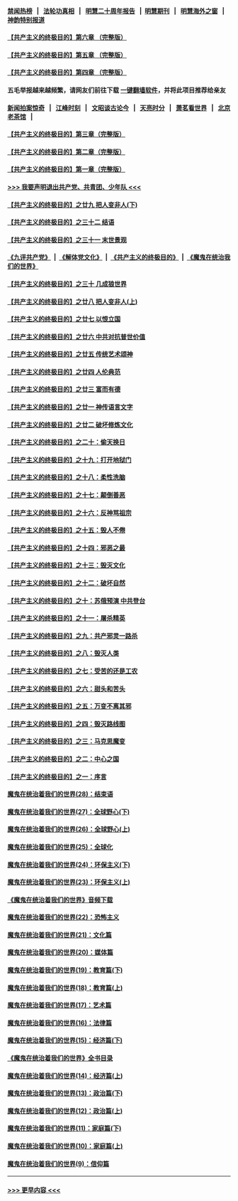 #### [禁闻热榜](热点新闻.md?=0)  &nbsp;&nbsp;|&nbsp;&nbsp; [法轮功真相](https://github.com/gfw-breaker/truth/blob/master/README.md?=0) &nbsp;&nbsp;|&nbsp;&nbsp; [明慧二十周年报告](https://github.com/gfw-breaker/mh-reports/blob/master/README.md?=0) &nbsp;&nbsp;|&nbsp;&nbsp;[明慧期刊](https://github.com/gfw-breaker/mh-qikan) &nbsp;&nbsp;|&nbsp;&nbsp; [明慧海外之窗](https://github.com/gfw-breaker/mh-news/blob/master/README.md?=0) &nbsp;&nbsp;|&nbsp;&nbsp; [神韵特别报道](https://github.com/gfw-breaker/mh-news/blob/master/shenyun.md?=0)
#### [【共产主义的终极目的】第六章 （完整版）](../pages/nsc422/n11428913.md?t=03111403) 
#### [【共产主义的终极目的】第五章 （完整版）](../pages/nsc422/n11428912.md?t=03111403) 
#### [【共产主义的终极目的】第四章 （完整版）](../pages/nsc422/n11428907.md?t=03111403) 
#### 五毛举报越来越频繁，请网友们前往下载 [一键翻墙软件](https://github.com/gfw-breaker/ssr-accounts)，并将此项目推荐给亲友
#### [新闻拍案惊奇](https://github.com/gfw-breaker/banned-news/blob/master/pages/link4.md) &nbsp;&nbsp;|&nbsp;&nbsp; [江峰时刻](https://github.com/gfw-breaker/banned-news/blob/master/pages/link4.md) &nbsp;&nbsp;|&nbsp;&nbsp; [文昭谈古论今](https://github.com/gfw-breaker/banned-news/blob/master/pages/link4.md) &nbsp;&nbsp;|&nbsp;&nbsp; [天亮时分](https://github.com/gfw-breaker/banned-news/blob/master/pages/link4.md) &nbsp;&nbsp;|&nbsp;&nbsp; [萧茗看世界](https://github.com/gfw-breaker/banned-news/blob/master/pages/link4.md) &nbsp;&nbsp;|&nbsp;&nbsp; [北京老茶馆](https://github.com/gfw-breaker/banned-news/blob/master/pages/link4.md) &nbsp;&nbsp;|&nbsp;&nbsp; 
#### [【共产主义的终极目的】第三章（完整版）](../pages/nsc422/n11428848.md?t=03111403) 
#### [【共产主义的终极目的】第二章（完整版）](../pages/nsc422/n11428831.md?t=03111403) 
#### [【共产主义的终极目的】第一章（完整版）](../pages/nsc422/n11417651.md?t=03111403) 
#### [>>> 我要声明退出共产党、共青团、少年队 <<<](https://github.com/begood0513/goodnews/blob/master/quit/letter.md) 
#### [【共产主义的终极目的】之廿九 把人变非人(下)](../pages/nsc422/n11344140.md?t=03111403) 
#### [【共产主义的终极目的】之三十二 结语](../pages/nsc422/n11360535.md?t=03111403) 
#### [【共产主义的终极目的】之三十一 末世景观](../pages/nsc422/n11351129.md?t=03111403) 
#### [《九评共产党》](https://github.com/begood0513/9ping.md/blob/master/README.md) &nbsp;|&nbsp; [《解体党文化》](../../../../jtdwh.md/blob/master/README.md)  &nbsp;|&nbsp; [《共产主义的终极目的》](../../../../gczydzjmd.md/blob/master/README.md) &nbsp;|&nbsp; [《魔鬼在统治我们的世界》](../../../../mgztzwmdsj.md/blob/master/README.md) 
#### [【共产主义的终极目的】之三十 几成狼世界](../pages/nsc422/n11348280.md?t=03111403) 
#### [【共产主义的终极目的】之廿八 把人变非人(上)](../pages/nsc422/n11340492.md?t=03111403) 
#### [【共产主义的终极目的】之廿七 以恨立国](../pages/nsc422/n11336944.md?t=03111403) 
#### [【共产主义的终极目的】之廿六 中共对抗普世价值](../pages/nsc422/n11324785.md?t=03111403) 
#### [【共产主义的终极目的】之廿五 传统艺术颂神](../pages/nsc422/n11296396.md?t=03111403) 
#### [【共产主义的终极目的】之廿四 人伦典范](../pages/nsc422/n11296397.md?t=03111403) 
#### [【共产主义的终极目的】之廿三 富而有德](../pages/nsc422/n11283598.md?t=03111403) 
#### [【共产主义的终极目的】之廿一 神传语言文字](../pages/nsc422/n11263265.md?t=03111403) 
#### [【共产主义的终极目的】之廿二 破坏修炼文化](../pages/nsc422/n11245728.md?t=03111403) 
#### [【共产主义的终极目的】之二十：偷天换日](../pages/nsc422/n11238846.md?t=03111403) 
#### [【共产主义的终极目的】之十九：打开地狱门](../pages/nsc422/n11206376.md?t=03111403) 
#### [【共产主义的终极目的】之十八：柔性洗脑](../pages/nsc422/n11199994.md?t=03111403) 
#### [【共产主义的终极目的】之十七：颠倒善恶](../pages/nsc422/n11179782.md?t=03111403) 
#### [【共产主义的终极目的】之十六：反神骂祖宗](../pages/nsc422/n11166798.md?t=03111403) 
#### [【共产主义的终极目的】之十五：毁人不倦](../pages/nsc422/n11166792.md?t=03111403) 
#### [【共产主义的终极目的】之十四：邪恶之最](../pages/nsc422/n11150249.md?t=03111403) 
#### [【共产主义的终极目的】之十三：毁灭文化](../pages/nsc422/n11135227.md?t=03111403) 
#### [【共产主义的终极目的】之十二：破坏自然](../pages/nsc422/n11135214.md?t=03111403) 
#### [【共产主义的终极目的】之十：苏俄预演 中共登台](../pages/nsc422/n11118424.md?t=03111403) 
#### [【共产主义的终极目的】之十一：屠杀精英](../pages/nsc422/n11118442.md?t=03111403) 
#### [【共产主义的终极目的】之九：共产邪灵一路杀](../pages/nsc422/n11114139.md?t=03111403) 
#### [【共产主义的终极目的】之八：毁灭人类](../pages/nsc422/n11108503.md?t=03111403) 
#### [【共产主义的终极目的】之七：受苦的还是工农](../pages/nsc422/n11101809.md?t=03111403) 
#### [【共产主义的终极目的】之六：甜头和苦头](../pages/nsc422/n11096971.md?t=03111403) 
#### [【共产主义的终极目的】之五：万变不离其邪](../pages/nsc422/n11091285.md?t=03111403) 
#### [【共产主义的终极目的】之四：毁灭路线图](../pages/nsc422/n11086284.md?t=03111403) 
#### [【共产主义的终极目的】之三：马克思魔变](../pages/nsc422/n11061941.md?t=03111403) 
#### [【共产主义的终极目的】之二：中心之国](../pages/nsc422/n11047728.md?t=03111403) 
#### [【共产主义的终极目的】之一：序言](../pages/nsc422/n11086077.md?t=03111403) 
#### [魔鬼在统治着我们的世界(28)：结束语](../pages/nsc422/n10936246.md?t=03111403) 
#### [魔鬼在统治着我们的世界(27)：全球野心(下)](../pages/nsc422/n10928319.md?t=03111403) 
#### [魔鬼在统治着我们的世界(26)：全球野心(上)](../pages/nsc422/n10900318.md?t=03111403) 
#### [魔鬼在统治着我们的世界(25)：全球化](../pages/nsc422/n10788205.md?t=03111403) 
#### [魔鬼在统治着我们的世界(24)：环保主义(下)](../pages/nsc422/n10695307.md?t=03111403) 
#### [魔鬼在统治着我们的世界(23)：环保主义(上)](../pages/nsc422/n10688613.md?t=03111403) 
#### [《魔鬼在统治着我们的世界》音频下载](../pages/nsc422/n10635553.md?t=03111403) 
#### [魔鬼在统治着我们的世界(22)：恐怖主义](../pages/nsc422/n10614727.md?t=03111403) 
#### [魔鬼在统治着我们的世界(21)：文化篇](../pages/nsc422/n10597706.md?t=03111403) 
#### [魔鬼在统治着我们的世界(20)：媒体篇](../pages/nsc422/n10586579.md?t=03111403) 
#### [魔鬼在统治着我们的世界(19)：教育篇(下)](../pages/nsc422/n10564808.md?t=03111403) 
#### [魔鬼在统治着我们的世界(18)：教育篇(上)](../pages/nsc422/n10526970.md?t=03111403) 
#### [魔鬼在统治着我们的世界(17)：艺术篇](../pages/nsc422/n10499093.md?t=03111403) 
#### [魔鬼在统治着我们的世界(16)：法律篇](../pages/nsc422/n10485969.md?t=03111403) 
#### [魔鬼在统治着我们的世界(15)：经济篇(下)](../pages/nsc422/n10469975.md?t=03111403) 
#### [《魔鬼在统治着我们的世界》全书目录](../pages/nsc422/n10464261.md?t=03111403) 
#### [魔鬼在统治着我们的世界(14)：经济篇(上)](../pages/nsc422/n10457370.md?t=03111403) 
#### [魔鬼在统治着我们的世界(13)：政治篇(下)](../pages/nsc422/n10448270.md?t=03111403) 
#### [魔鬼在统治着我们的世界(12)：政治篇(上)](../pages/nsc422/n10444576.md?t=03111403) 
#### [魔鬼在统治着我们的世界(11)：家庭篇(下)](../pages/nsc422/n10440961.md?t=03111403) 
#### [魔鬼在统治着我们的世界(10)：家庭篇(上)](../pages/nsc422/n10435448.md?t=03111403) 
#### [魔鬼在统治着我们的世界(9)：信仰篇](../pages/nsc422/n10432159.md?t=03111403) 

----
#### [ >>> 更早内容 <<< ](../indexes/nsc422-earlier.md)
